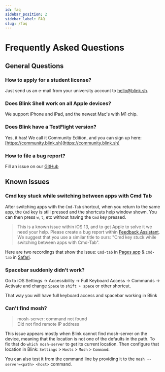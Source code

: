 ```yaml
---
id: faq
sidebar_position: 2
sidebar_label: FAQ
slug: /faq
---
```


# Frequently Asked Questions

## General Questions

### How to apply for a student license?
Just send us an e-mail from your university account to [hello@blink.sh](mailto:hello@blink.sh).

### Does Blink Shell work on all Apple devices?
We support iPhone and iPad, and the newest Mac's with M1 chip.

### Does Blink have a TestFlight version?
Yes, it has! We call it Community Edition, and you can sign up here: [https://community.blink.sh](https://community.blink.sh)

### How to file a bug report?
Fill an issue on our [GitHub](https://github.com/blinksh/blink/issues)

## Known Issues

### Cmd key stuck while switching between apps with Cmd Tab

After switching apps with the `Cmd-Tab` shortcut, when you return to the same app, the `Cmd` key is still pressed and the shortcuts help window shown. You can then press `w`, `t`, etc without having the `Cmd` key pressed.

> This is a known issue within iOS 13, and to get Apple to solve it we need your help. Please create a bug report within [Feedback Assistant](https://feedbackassistant.apple.com). We suggest that you use a similar title to ours: "Cmd key stuck while switching between apps with Cmd-Tab".

Here are two recordings that show the issue: `Cmd-tab` in [Pages.app](https://youtu.be/x0foV_ONDmk) & `Cmd-tab` in [Safari](https://youtu.be/-7LayQvtmPQ).

### Spacebar suddenly didn’t work?

Go to iOS Settings -> Accessibility -> Full Keyboard Access -> Commands -> Activate and change `Space` to `shift + space` or other shortcut.

That way you will have full keyboard access and spacebar working in Blink

### Can't find mosh?

> mosh-server: command not found  
> Did not find remote IP address 

This issue appears mostly when Blink cannot find mosh-server on the device, meaning that the location is not one of the defaults in the path. To fix that do `which mosh-server` to get its current location. Then configure that location in Blink: `Settings` > `Hosts` > `Mosh` > `Command`.

You can also test it from the command line by providing it to the `mosh --server=<path> <host>` command.
